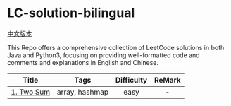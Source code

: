 # LC-solution-bilingual

[中文版本](/README_CN.md)

This Repo offers a comprehensive collection of LeetCode solutions in both Java and Python3, focusing on providing well-formatted code and comments and explanations in English and Chinese.

| Title | Tags | Difficulty | ReMark |
|:-----:|:--------:|:---------:|:------:|
|[1. Two Sum](/Solution/0001_Two_Sum.md) | array, hashmap| easy | -
